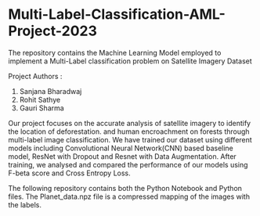 # Multi-Label-Classification-AML-Project-2023
The repository contains the Machine Learning Model employed to implement a Multi-Label classification problem on Satellite Imagery Dataset

Project Authors : 
1. Sanjana Bharadwaj
2. Rohit Sathye
3. Gauri Sharma

Our project focuses on the accurate analysis of satellite imagery to identify the location of deforestation.
and human encroachment on forests through multi-label image classification. 
We have trained our dataset using different models including Convolutional Neural Network(CNN) based baseline
model, ResNet with Dropout and Resnet with Data Augmentation. After training, we analysed and
compared the performance of our models using F-beta score and Cross Entropy Loss.

The following repository contains both the Python Notebook and Python files.
The Planet_data.npz file is a compressed mapping of the images with the labels. 
